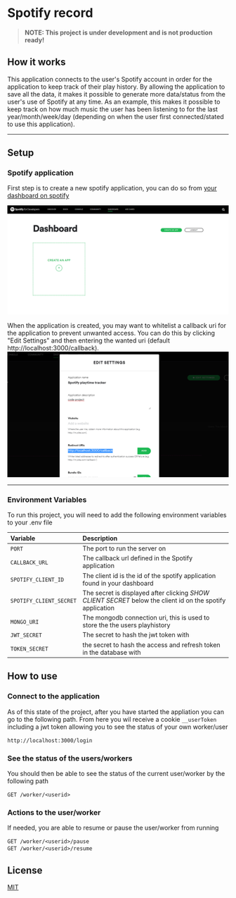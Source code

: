 # Spotify record

> **NOTE: This project is under development and is not production ready!**

## How it works

This application connects to the user's Spotify account in order for the application to keep track of their play history. By allowing the application to save all the data, it makes it possible to generate more data/status from the user's use of Spotify at any time. As an example, this makes it possible to keep track on how much music the user has been listening to for the last year/month/week/day (depending on when the user first connected/stated to use this application).

---

## Setup

### Spotify application

First step is to create a new spotify application, you can do so from [your dashboard on spotify](https://developer.spotify.com/dashboard/applications)

![Create an Spotify applciation](https://raw.githubusercontent.com/jjmss/spotify-record/master/images/create-spotify-app.png)

When the application is created, you may want to whitelist a callback uri for the application to prevent unwanted access. You can do this by clicking "Edit Settings" and then entering the wanted uri (default http://localhost:3000/callback).
![Set Spotify application redirect uri](https://raw.githubusercontent.com/jjmss/spotify-record/master/images/set-redirect-uri.png)

---

### Environment Variables

To run this project, you will need to add the following environment variables to your .env file

| Variable                | Description                                                                                                |
| :---------------------- | :--------------------------------------------------------------------------------------------------------- |
| `PORT`                  | The port to run the server on                                                                              |
| `CALLBACK_URL`          | The callback url defined in the Spotify application                                                        |
| `SPOTIFY_CLIENT_ID`     | The client id is the id of the spotify application found in your dashboard                                 |
| `SPOTIFY_CLIENT_SECRET` | The secret is displayed after clicking _SHOW CLIENT SECRET_ below the client id on the spotify application |
| `MONGO_URI`             | The mongodb connection uri, this is used to store the the users playhistory                                |
| `JWT_SECRET`            | The secret to hash the jwt token with                                                                      |
| `TOKEN_SECRET`          | the secret to hash the access and refresh token in the database with                                       |

## How to use

### Connect to the application

As of this state of the project, after you have started the appliation you can go to the following path. From here you wil receive a cookie `__userToken` including a jwt token allowing you to see the status of your own worker/user

```
http://localhost:3000/login
```

### See the status of the users/workers

You should then be able to see the status of the current user/worker by the following path

```http
GET /worker/<userid>
```

### Actions to the user/worker

If needed, you are able to resume or pause the user/worker from running

```http
GET /worker/<userid>/pause
GET /worker/<userid>/resume
```

## License

[MIT](https://choosealicense.com/licenses/mit/)
